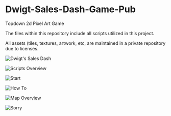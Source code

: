 # Dwigt-Sales-Dash-Game-Pub
Topdown 2d Pixel Art Game

The files within this repository include all scripts utilized in this project. 

All assets (tiles, textures, artwork, etc, are maintained in a private repository due to licenses. 

![Dwigt's Sales Dash](https://github.com/strataghast/Dwigt-Sales-Dash-Game-Pub/assets/122714358/e3dbe7ff-2869-4938-a933-dc9779506c18)

![Scripts Overview](https://github.com/strataghast/Dwigt-Sales-Dash-Game-Pub/assets/122714358/0ef799dc-c0f7-4b4a-9f05-e182a4dcd8f4)

![Start](https://github.com/strataghast/Dwigt-Sales-Dash-Game-Pub/assets/122714358/475d07a2-a7f5-496d-b3b9-9cdeab41f96d)

![How To](https://github.com/strataghast/Dwigt-Sales-Dash-Game-Pub/assets/122714358/09c86cd0-9d7a-45a4-b0e6-1b269e98f5a6)

![Map Overview](https://github.com/strataghast/Dwigt-Sales-Dash-Game-Pub/assets/122714358/93e07c92-f5b3-4174-8dbf-bc815379d480)

![Sorry](https://github.com/strataghast/Dwigt-Sales-Dash-Game-Pub/assets/122714358/d9a6bc41-3ca0-402e-b725-faf920c4a680)
